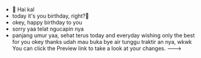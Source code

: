 - 👋 Hai kal
- today it's you birthday, right?👀 
- okey, happy birthday to you
- sorry yaa telat ngucapin nya
- panjang umur yaa, sehat terus
today and everyday wishing only the best for you
okey thanks udah mau buka
bye
air tunggu traktir an nya, wkwk
You can click the Preview link to take a look at your changes.
--->
